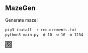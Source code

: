 ## MazeGen
Generate maze!
```
pip3 inatall -r requirements.txt
python3 main.py -d 10 -w 10 -n 1234
```
![](1234.png)


